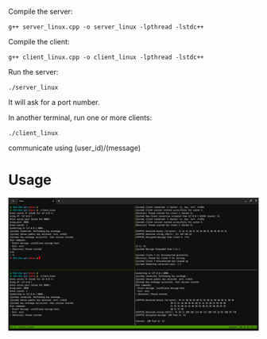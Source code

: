 Compile the server:

```
g++ server_linux.cpp -o server_linux -lpthread -lstdc++
```

Compile the client:

```
g++ client_linux.cpp -o client_linux -lpthread -lstdc++
```

Run the server:

```
./server_linux
```

It will ask for a port number.

In another terminal, run one or more clients:

```
./client_linux
```

communicate using (user_id)/(message)

# Usage

![rsa-chat](../assets/rsa-chat.png)